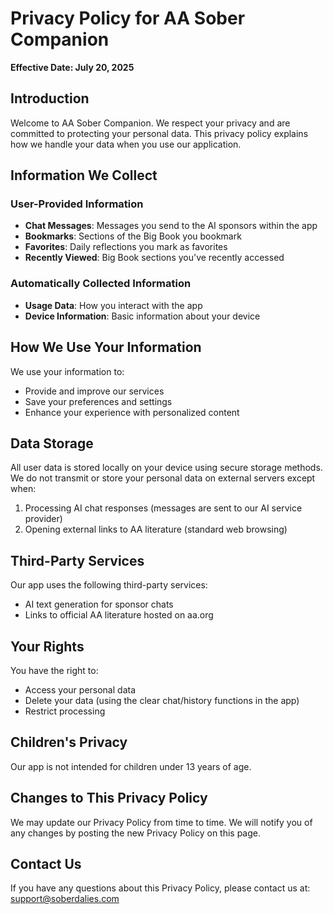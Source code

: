 # Privacy Policy for AA Sober Companion

**Effective Date: July 20, 2025**

## Introduction

Welcome to AA Sober Companion. We respect your privacy and are committed to protecting your personal data. This privacy policy explains how we handle your data when you use our application.

## Information We Collect

### User-Provided Information
- **Chat Messages**: Messages you send to the AI sponsors within the app
- **Bookmarks**: Sections of the Big Book you bookmark
- **Favorites**: Daily reflections you mark as favorites
- **Recently Viewed**: Big Book sections you've recently accessed

### Automatically Collected Information
- **Usage Data**: How you interact with the app
- **Device Information**: Basic information about your device

## How We Use Your Information

We use your information to:
- Provide and improve our services
- Save your preferences and settings
- Enhance your experience with personalized content

## Data Storage

All user data is stored locally on your device using secure storage methods. We do not transmit or store your personal data on external servers except when:

1. Processing AI chat responses (messages are sent to our AI service provider)
2. Opening external links to AA literature (standard web browsing)

## Third-Party Services

Our app uses the following third-party services:
- AI text generation for sponsor chats
- Links to official AA literature hosted on aa.org

## Your Rights

You have the right to:
- Access your personal data
- Delete your data (using the clear chat/history functions in the app)
- Restrict processing

## Children's Privacy

Our app is not intended for children under 13 years of age.

## Changes to This Privacy Policy

We may update our Privacy Policy from time to time. We will notify you of any changes by posting the new Privacy Policy on this page.

## Contact Us

If you have any questions about this Privacy Policy, please contact us at:
support@soberdalies.com